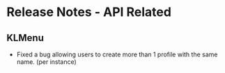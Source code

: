 # Release Notes - API Related

## KLMenu

- Fixed a bug allowing users to create more than 1 profile with the same name. (per instance)